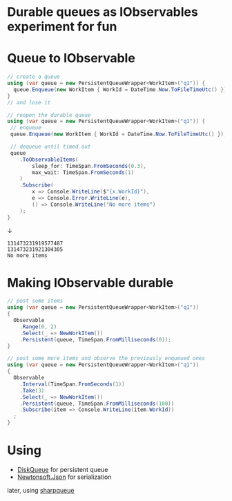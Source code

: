 # Durable queues as IObservables experiment for fun

Queue to IObservable
====================

```c#
// create a queue
using (var queue = new PersistentQueueWrapper<WorkItem>("q1")) {
  queue.Enqueue(new WorkItem { WorkId = DateTime.Now.ToFileTimeUtc() });
}
// and lose it

// reopen the durable queue
using (var queue = new PersistentQueueWrapper<WorkItem>("q1")) {
 // enqueue
 queue.Enqueue(new WorkItem { WorkId = DateTime.Now.ToFileTimeUtc() });

 // dequeue until timed out
 queue
    .ToObservableItems(
        sleep_for: TimeSpan.FromSeconds(0.3),
        max_wait: TimeSpan.FromSeconds(1)
    )
    .Subscribe(
        x => Console.WriteLine($"{x.WorkId}"),
        e => Console.Error.WriteLine(e),
        () => Console.WriteLine("No more items")
    );
}
```

&darr;

```
131473231919577487
131473231921304305
No more items
```

Making IObservable durable
==========================

```c#
// post some items
using (var queue = new PersistentQueueWrapper<WorkItem>("q1"))
{
  Observable
    .Range(0, 2)
    .Select(_ => NewWorkItem())
    .Persistent(queue, TimeSpan.FromMilliseconds(0));
}

// post some more items and observe the previously enqueued ones
using (var queue = new PersistentQueueWrapper<WorkItem>("q1"))
{
  Observable
    .Interval(TimeSpan.FromSeconds(1))
    .Take(3)
    .Select(_ => NewWorkItem())
    .Persistent(queue, TimeSpan.FromMilliseconds(100))
    .Subscribe(item => Console.WriteLine(item.WorkId))
  ;
}
```


Using
=====

* [DiskQueue](https://github.com/i-e-b/DiskQueue) for persistent queue
* [Newtonsoft.Json](https://github.com/JamesNK/Newtonsoft.Json) for serialization

later, using [sharpqueue](https://github.com/sharptools/sharpqueue)
